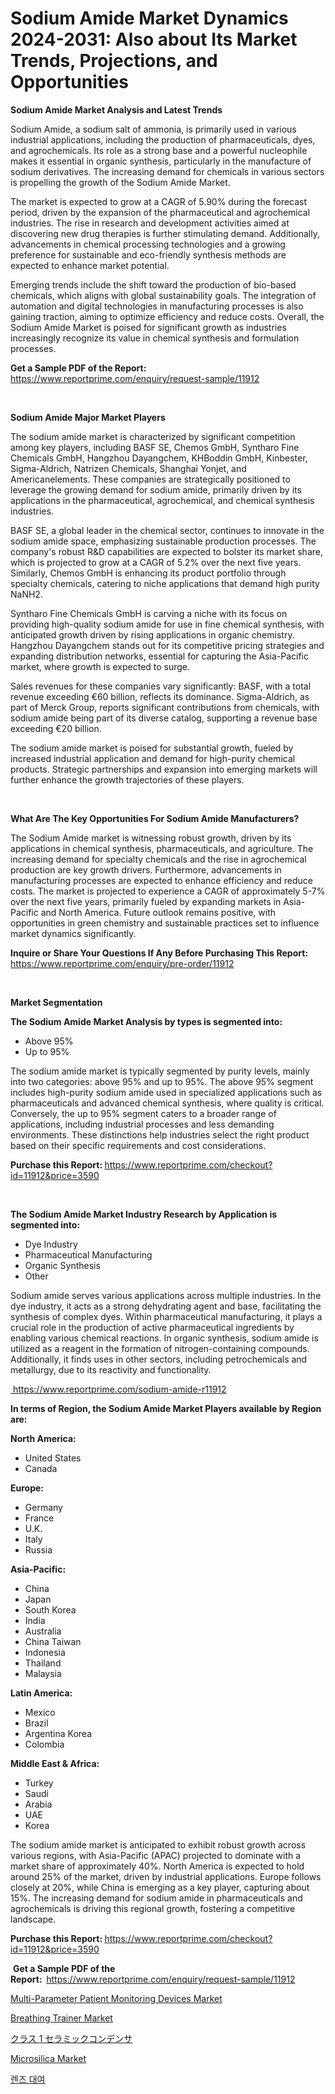 <p><h1>Sodium Amide Market Dynamics 2024-2031: Also about Its Market Trends, Projections, and Opportunities</h1></p><p><strong>Sodium Amide Market Analysis and Latest Trends</strong></p>
<p><p>Sodium Amide, a sodium salt of ammonia, is primarily used in various industrial applications, including the production of pharmaceuticals, dyes, and agrochemicals. Its role as a strong base and a powerful nucleophile makes it essential in organic synthesis, particularly in the manufacture of sodium derivatives. The increasing demand for chemicals in various sectors is propelling the growth of the Sodium Amide Market.</p><p>The market is expected to grow at a CAGR of 5.90% during the forecast period, driven by the expansion of the pharmaceutical and agrochemical industries. The rise in research and development activities aimed at discovering new drug therapies is further stimulating demand. Additionally, advancements in chemical processing technologies and a growing preference for sustainable and eco-friendly synthesis methods are expected to enhance market potential.</p><p>Emerging trends include the shift toward the production of bio-based chemicals, which aligns with global sustainability goals. The integration of automation and digital technologies in manufacturing processes is also gaining traction, aiming to optimize efficiency and reduce costs. Overall, the Sodium Amide Market is poised for significant growth as industries increasingly recognize its value in chemical synthesis and formulation processes.</p></p>
<p><strong>Get a Sample PDF of the Report:&nbsp;</strong> <a href="https://www.reportprime.com/enquiry/request-sample/11912">https://www.reportprime.com/enquiry/request-sample/11912</a></p>
<p>&nbsp;</p>
<p><strong>Sodium Amide Major Market Players</strong></p>
<p><p>The sodium amide market is characterized by significant competition among key players, including BASF SE, Chemos GmbH, Syntharo Fine Chemicals GmbH, Hangzhou Dayangchem, KHBoddin GmbH, Kinbester, Sigma-Aldrich, Natrizen Chemicals, Shanghai Yonjet, and Americanelements. These companies are strategically positioned to leverage the growing demand for sodium amide, primarily driven by its applications in the pharmaceutical, agrochemical, and chemical synthesis industries.</p><p>BASF SE, a global leader in the chemical sector, continues to innovate in the sodium amide space, emphasizing sustainable production processes. The company's robust R&D capabilities are expected to bolster its market share, which is projected to grow at a CAGR of 5.2% over the next five years. Similarly, Chemos GmbH is enhancing its product portfolio through specialty chemicals, catering to niche applications that demand high purity NaNH2.</p><p>Syntharo Fine Chemicals GmbH is carving a niche with its focus on providing high-quality sodium amide for use in fine chemical synthesis, with anticipated growth driven by rising applications in organic chemistry. Hangzhou Dayangchem stands out for its competitive pricing strategies and expanding distribution networks, essential for capturing the Asia-Pacific market, where growth is expected to surge.</p><p>Sales revenues for these companies vary significantly: BASF, with a total revenue exceeding €60 billion, reflects its dominance. Sigma-Aldrich, as part of Merck Group, reports significant contributions from chemicals, with sodium amide being part of its diverse catalog, supporting a revenue base exceeding €20 billion.</p><p>The sodium amide market is poised for substantial growth, fueled by increased industrial application and demand for high-purity chemical products. Strategic partnerships and expansion into emerging markets will further enhance the growth trajectories of these players.</p></p>
<p>&nbsp;</p>
<p><strong>What Are The Key Opportunities For Sodium Amide Manufacturers?</strong></p>
<p><p>The Sodium Amide market is witnessing robust growth, driven by its applications in chemical synthesis, pharmaceuticals, and agriculture. The increasing demand for specialty chemicals and the rise in agrochemical production are key growth drivers. Furthermore, advancements in manufacturing processes are expected to enhance efficiency and reduce costs. The market is projected to experience a CAGR of approximately 5-7% over the next five years, primarily fueled by expanding markets in Asia-Pacific and North America. Future outlook remains positive, with opportunities in green chemistry and sustainable practices set to influence market dynamics significantly.</p></p>
<p><strong>Inquire or Share Your Questions If Any Before Purchasing This Report:</strong> <a href="https://www.reportprime.com/enquiry/pre-order/11912">https://www.reportprime.com/enquiry/pre-order/11912</a></p>
<p>&nbsp;</p>
<p><strong>Market Segmentation</strong></p>
<p><strong>The Sodium Amide Market Analysis by types is segmented into:</strong></p>
<p><ul><li>Above 95%</li><li>Up to 95%</li></ul></p>
<p><p>The sodium amide market is typically segmented by purity levels, mainly into two categories: above 95% and up to 95%. The above 95% segment includes high-purity sodium amide used in specialized applications such as pharmaceuticals and advanced chemical synthesis, where quality is critical. Conversely, the up to 95% segment caters to a broader range of applications, including industrial processes and less demanding environments. These distinctions help industries select the right product based on their specific requirements and cost considerations.</p></p>
<p><strong>Purchase this Report:&nbsp;</strong><a href="https://www.reportprime.com/checkout?id=11912&price=3590">https://www.reportprime.com/checkout?id=11912&price=3590</a></p>
<p>&nbsp;</p>
<p><strong>The Sodium Amide Market Industry Research by Application is segmented into:</strong></p>
<p><ul><li>Dye Industry</li><li>Pharmaceutical Manufacturing</li><li>Organic Synthesis</li><li>Other</li></ul></p>
<p><p>Sodium amide serves various applications across multiple industries. In the dye industry, it acts as a strong dehydrating agent and base, facilitating the synthesis of complex dyes. Within pharmaceutical manufacturing, it plays a crucial role in the production of active pharmaceutical ingredients by enabling various chemical reactions. In organic synthesis, sodium amide is utilized as a reagent in the formation of nitrogen-containing compounds. Additionally, it finds uses in other sectors, including petrochemicals and metallurgy, due to its reactivity and functionality.</p></p>
<p><a href="https://www.reportprime.com/sodium-amide-r11912">&nbsp;https://www.reportprime.com/sodium-amide-r11912</a></p>
<p><strong>In terms of Region, the Sodium Amide Market Players available by Region are:</strong></p>
<p>
    <p> <strong> North America: </strong>
        <ul>
            <li>United States</li>
            <li>Canada</li>
        </ul>
        </p> 
    <p> <strong> Europe: </strong>
        <ul>
            <li>Germany</li>
            <li>France</li>
            <li>U.K.</li>
            <li>Italy</li>
            <li>Russia</li>
        </ul>
        </p> 
    <p> <strong> Asia-Pacific: </strong>
        <ul>
            <li>China</li>
            <li>Japan</li>
            <li>South Korea</li>
            <li>India</li>
            <li>Australia</li>
            <li>China Taiwan</li>
            <li>Indonesia</li>
            <li>Thailand</li>
            <li>Malaysia</li>
        </ul>
        </p> 
    <p> <strong> Latin America: </strong>
        <ul>
            <li>Mexico</li>
            <li>Brazil</li>
            <li>Argentina Korea</li>
            <li>Colombia</li>
        </ul>
        </p> 
    <p> <strong> Middle East & Africa: </strong>
        <ul>
            <li>Turkey</li>
            <li>Saudi</li>
            <li>Arabia</li>
            <li>UAE</li>
            <li>Korea</li>
        </ul>
    </p>
    </p>
<p><p>The sodium amide market is anticipated to exhibit robust growth across various regions, with Asia-Pacific (APAC) projected to dominate with a market share of approximately 40%. North America is expected to hold around 25% of the market, driven by industrial applications. Europe follows closely at 20%, while China is emerging as a key player, capturing about 15%. The increasing demand for sodium amide in pharmaceuticals and agrochemicals is driving this regional growth, fostering a competitive landscape.</p></p>
<p><strong>Purchase this Report: </strong><a href="https://www.reportprime.com/checkout?id=11912&price=3590">https://www.reportprime.com/checkout?id=11912&price=3590</a></p>
<p>&nbsp;<strong>Get a Sample PDF of the Report:&nbsp;&nbsp;</strong><a href="https://www.reportprime.com/enquiry/request-sample/11912">https://www.reportprime.com/enquiry/request-sample/11912</a></p>
<p><strong></strong></p>
<p><p><a href="https://issuu.com/reportprime-2/docs/multi-parameter-patient-monitoring-_adcd247b9e9c6c">Multi-Parameter Patient Monitoring Devices Market</a></p><p><a href="https://medium.com/@valeriecruz61/breathing-trainer-market-global-market-insights-and-sales-trends-2024-to-2031-ec2057134c46">Breathing Trainer Market</a></p><p><a href="https://medium.com/@roseperez232/%E3%82%AF%E3%83%A9%E3%82%B91%E3%82%BB%E3%83%A9%E3%83%9F%E3%83%83%E3%82%AF%E3%82%B3%E3%83%B3%E3%83%87%E3%83%B3%E3%82%B5%E5%B8%82%E5%A0%B4%E3%81%AE%E5%B1%95%E6%9C%9B%E3%81%A8%E5%B8%82%E5%A0%B4%E3%82%B7%E3%82%A7%E3%82%A2%E5%88%86%E6%9E%90-%E6%88%90%E9%95%B7%E3%83%88%E3%83%AC%E3%83%B3%E3%83%89%E3%81%A8%E5%B8%82%E5%A0%B4%E4%BA%88%E6%B8%AC-2024%E5%B9%B4-2031%E5%B9%B4-c126ffe61ed6">クラス 1 セラミックコンデンサ</a></p><p><a href="https://github.com/YashRP12/Market-Research-Report-List-6/blob/main/microsilica-market.md">Microsilica Market</a></p><p><a href="https://medium.com/@juliusgy6neace/%EC%84%B1%EC%9E%A5-%EC%9E%A0%EC%9E%AC%EB%A0%A5-%EB%B0%9C%EA%B5%B4-2024%EB%85%84%EB%B6%80%ED%84%B0-2031%EB%85%84%EA%B9%8C%EC%A7%80%EC%9D%98-%EB%A0%8C%EC%A6%88-%EB%8C%80%EC%97%AC-%EC%8B%9C%EC%9E%A5%EC%97%90-%EB%8C%80%ED%95%9C-%EC%8B%9C%EC%9E%A5-%EC%A0%84%EB%9E%B5-%EB%B6%84%EC%84%9D-db66e2f7ca03">렌즈 대여</a></p></p>
